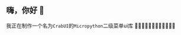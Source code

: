 ## 嗨，你好 👋
我正在制作一个名为`CrabUI`的`Micropython`二级菜单ui库
🦀🦀🦀🦀🦀🦀🦀🦀🦀🦀🦀🦀

<!--
**kaixin168sxz/kaixin168sxz** is a ✨ _special_ ✨ repository because its `README.md` (this file) appears on your GitHub profile.

Here are some ideas to get you started:

- 🔭 I’m currently working on ...
- 🌱 I’m currently learning ...
- 👯 I’m looking to collaborate on ...
- 🤔 I’m looking for help with ...
- 💬 Ask me about ...
- 📫 How to reach me: ...
- 😄 Pronouns: ...
- ⚡ Fun fact: ...
-->
